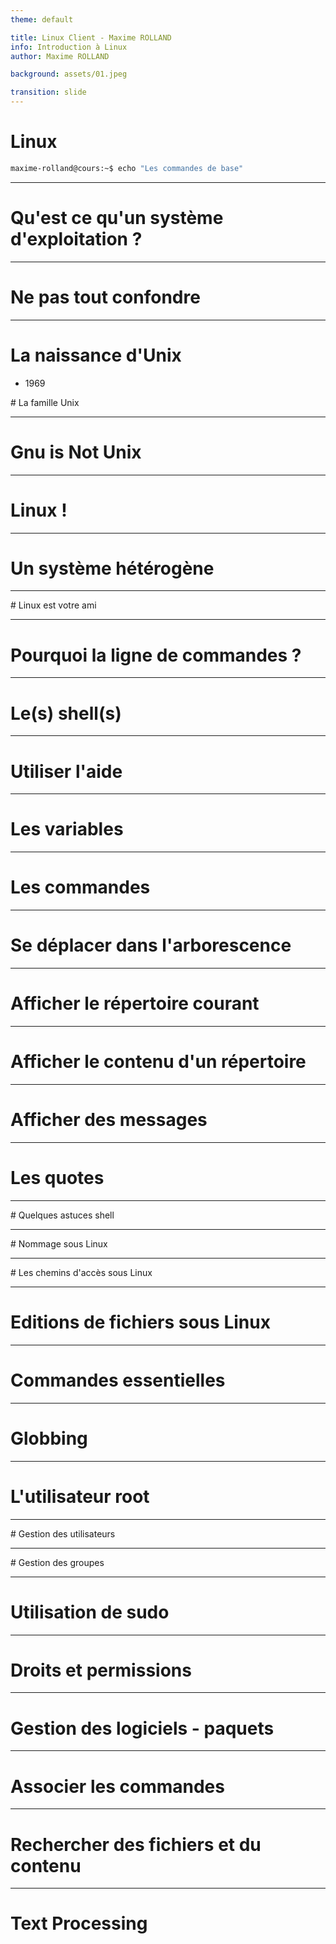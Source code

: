 ```yaml
---
theme: default

title: Linux Client - Maxime ROLLAND
info: Introduction à Linux
author: Maxime ROLLAND

background: assets/01.jpeg

transition: slide
---
```


# Linux

```bash
maxime-rolland@cours:~$ echo "Les commandes de base"
```

---

# Qu'est ce qu'un système d'exploitation ?

---

# Ne pas tout confondre

---

# La naissance d'Unix

- 1969

# La famille Unix

---

# Gnu is Not Unix

---

# Linux !

---

# Un système hétérogène

---

# Linux est votre ami

---

# Pourquoi la ligne de commandes ?

---

# Le(s) shell(s)

---

# Utiliser l'aide

---

# Les variables

---

# Les commandes

---

# Se déplacer dans l'arborescence

---

# Afficher le répertoire courant

---

# Afficher le contenu d'un répertoire

---

# Afficher des messages

---

# Les quotes

---

# Quelques astuces shell

---

# Nommage sous Linux

---

# Les chemins d'accès sous Linux

---

# Editions de fichiers sous Linux

---

# Commandes essentielles

---

# Globbing

---

# L'utilisateur root

---

# Gestion des utilisateurs

---

# Gestion des groupes

---

# Utilisation de sudo

---

# Droits et permissions

---

# Gestion des logiciels - paquets

---

# Associer les commandes

---

# Rechercher des fichiers et du contenu

---

# Text Processing
